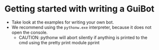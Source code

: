 # Getting started with writing a GuiBot

- Take look at the examples for writing your own bot.
- We recommend using the ``pythonw.exe`` interpreter, because it does not open the console.
  - CAUTION: pythonw will abort silently if anything is printed to the cmd using the pretty print module pprint